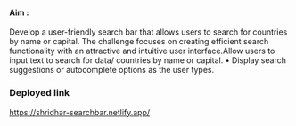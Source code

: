 #### Aim :
Develop a user-friendly search bar that allows users to search for countries by name or capital. The challenge focuses on creating efficient search functionality with an attractive and intuitive user interface.Allow users to input text to search for data/ countries by name or capital. • Display search suggestions or autocomplete options as the user types.

### Deployed link
https://shridhar-searchbar.netlify.app/
